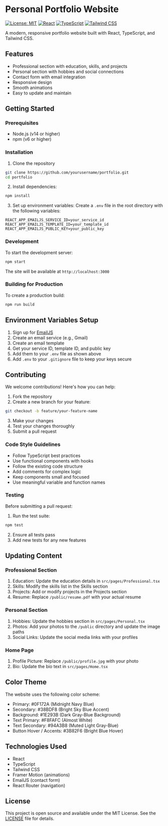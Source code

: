 # Personal Portfolio Website

[![License: MIT](https://img.shields.io/badge/License-MIT-yellow.svg)](https://opensource.org/licenses/MIT)
[![React](https://img.shields.io/badge/React-18.2.0-blue.svg)](https://reactjs.org/)
[![TypeScript](https://img.shields.io/badge/TypeScript-4.9.5-blue.svg)](https://www.typescriptlang.org/)
[![Tailwind CSS](https://img.shields.io/badge/Tailwind_CSS-3.3.3-38B2AC.svg)](https://tailwindcss.com/)

A modern, responsive portfolio website built with React, TypeScript, and Tailwind CSS.

## Features

- Professional section with education, skills, and projects
- Personal section with hobbies and social connections
- Contact form with email integration
- Responsive design
- Smooth animations
- Easy to update and maintain

## Getting Started

### Prerequisites

- Node.js (v14 or higher)
- npm (v6 or higher)

### Installation

1. Clone the repository
```bash
git clone https://github.com/yourusername/portfolio.git
cd portfolio
```

2. Install dependencies:
```bash
npm install
```

3. Set up environment variables:
Create a `.env` file in the root directory with the following variables:
```env
REACT_APP_EMAILJS_SERVICE_ID=your_service_id
REACT_APP_EMAILJS_TEMPLATE_ID=your_template_id
REACT_APP_EMAILJS_PUBLIC_KEY=your_public_key
```

### Development

To start the development server:
```bash
npm start
```

The site will be available at `http://localhost:3000`

### Building for Production

To create a production build:
```bash
npm run build
```

## Environment Variables Setup

1. Sign up for [EmailJS](https://www.emailjs.com/)
2. Create an email service (e.g., Gmail)
3. Create an email template
4. Get your service ID, template ID, and public key
5. Add them to your `.env` file as shown above
6. Add `.env` to your `.gitignore` file to keep your keys secure

## Contributing

We welcome contributions! Here's how you can help:

1. Fork the repository
2. Create a new branch for your feature:
```bash
git checkout -b feature/your-feature-name
```
3. Make your changes
4. Test your changes thoroughly
5. Submit a pull request

### Code Style Guidelines

- Follow TypeScript best practices
- Use functional components with hooks
- Follow the existing code structure
- Add comments for complex logic
- Keep components small and focused
- Use meaningful variable and function names

### Testing

Before submitting a pull request:
1. Run the test suite:
```bash
npm test
```
2. Ensure all tests pass
3. Add new tests for any new features

## Updating Content

### Professional Section

1. Education: Update the education details in `src/pages/Professional.tsx`
2. Skills: Modify the skills list in the Skills section
3. Projects: Add or modify projects in the Projects section
4. Resume: Replace `/public/resume.pdf` with your actual resume

### Personal Section

1. Hobbies: Update the hobbies section in `src/pages/Personal.tsx`
2. Photos: Add your photos to the `/public` directory and update the image paths
3. Social Links: Update the social media links with your profiles

### Home Page

1. Profile Picture: Replace `/public/profile.jpg` with your photo
2. Bio: Update the bio text in `src/pages/Home.tsx`

## Color Theme

The website uses the following color scheme:

- Primary: #0F172A (Midnight Navy Blue)
- Secondary: #38BDF8 (Bright Sky Blue Accent)
- Background: #1E293B (Dark Gray-Blue Background)
- Text Primary: #F8FAFC (Almost White)
- Text Secondary: #94A3B8 (Muted Light Gray-Blue)
- Button Hover / Accents: #3B82F6 (Bright Blue Hover)

## Technologies Used

- React
- TypeScript
- Tailwind CSS
- Framer Motion (animations)
- EmailJS (contact form)
- React Router (navigation)

## License

This project is open source and available under the MIT License. See the [LICENSE](LICENSE) file for details.
